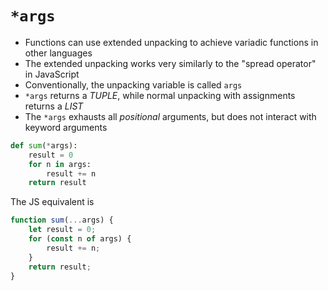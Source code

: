 # `*args`

- Functions can use extended unpacking to achieve variadic functions in other
languages
- The extended unpacking works very similarly to the "spread operator" in JavaScript
- Conventionally, the unpacking variable is called `args`
- `*args` returns a _TUPLE_, while normal unpacking with assignments returns a _LIST_
- The `*args` exhausts all *positional* arguments, but does not interact with keyword arguments

```py
def sum(*args):
    result = 0
    for n in args:
        result += n
    return result
```

The JS equivalent is

```js
function sum(...args) {
    let result = 0;
    for (const n of args) {
        result += n;
    }
    return result;
}